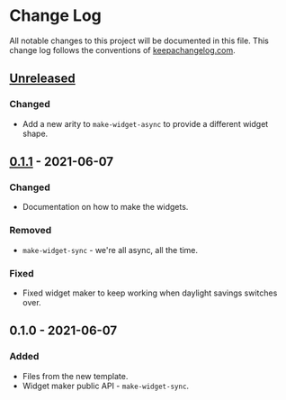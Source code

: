 # Change Log
All notable changes to this project will be documented in this file. This change log follows the conventions of [keepachangelog.com](http://keepachangelog.com/).

## [Unreleased]
### Changed
- Add a new arity to `make-widget-async` to provide a different widget shape.

## [0.1.1] - 2021-06-07
### Changed
- Documentation on how to make the widgets.

### Removed
- `make-widget-sync` - we're all async, all the time.

### Fixed
- Fixed widget maker to keep working when daylight savings switches over.

## 0.1.0 - 2021-06-07
### Added
- Files from the new template.
- Widget maker public API - `make-widget-sync`.

[Unreleased]: https://github.com/calyx/calyx-css/compare/0.1.1...HEAD
[0.1.1]: https://github.com/calyx/calyx-css/compare/0.1.0...0.1.1
